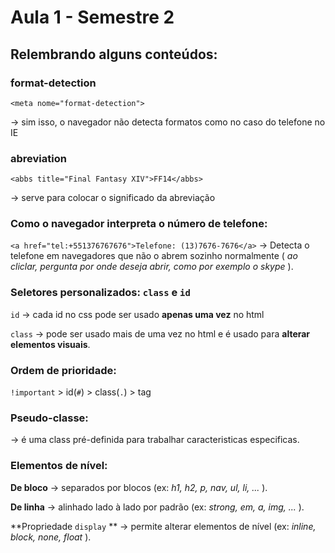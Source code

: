 # Aula 1 - Semestre 2

## Relembrando alguns conteúdos:

### format-detection
```
<meta nome="format-detection">
```
→ sim isso, o navegador não detecta formatos como no caso do telefone no IE

### abreviation
```
<abbs title="Final Fantasy XIV">FF14</abbs>
```
→ serve para colocar o significado da abreviação

### Como o navegador interpreta o número de telefone:
`<a href="tel:+551376767676">Telefone: (13)7676-7676</a>`
→ Detecta o telefone em navegadores que não o abrem sozinho normalmente ( *ao cliclar, pergunta por onde deseja abrir, como por exemplo o skype* ).

### Seletores personalizados: `class` e `id`

`id` → cada id no css pode ser usado **apenas uma vez** no html

`class` → pode ser usado mais de uma vez no html e é usado para **alterar elementos visuais**.

### Ordem de prioridade:
`!important` > id(`#`) > class(`.`) > tag 

### Pseudo-classe:
→ é uma class pré-definida para trabalhar caracteristicas especificas.

### Elementos de nível:
**De bloco** → separados por blocos (ex: *h1, h2, p, nav, ul, li, ...* ).

**De linha** → alinhado lado à lado por padrão (ex: *strong, em, a, img, ...* ).

**Propriedade `display` ** → permite alterar elementos de nível (ex: *inline, block, none, float* ).

